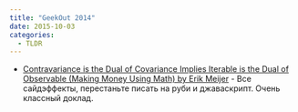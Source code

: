 ```yaml
---
title: "GeekOut 2014"
date: 2015-10-03
categories:
  - TLDR
---
```


* [Contravariance is the Dual of Covariance Implies Iterable is the Dual of Observable (Making Money Using Math) by Erik Meijer](https://vimeo.com/98922027) - Все сайдэффекты, перестаньте писать на руби и джаваскрипт. Очень классный доклад.
